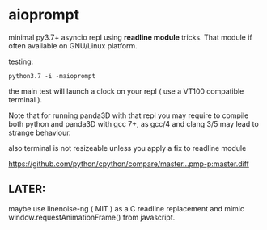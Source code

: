 # aioprompt

minimal py3.7+ asyncio repl using	**readline module** tricks. That module if often available on GNU/Linux platform.

testing:

```
python3.7 -i -maioprompt
```

the main test will launch a clock on your repl ( use a VT100 compatible terminal ).


Note that for running panda3D with that repl you may require to compile both python and panda3D with gcc 7+, as gcc/4 and clang 3/5 may lead to strange behaviour.

also terminal is not resizeable unless you apply a fix to readline module

https://github.com/python/cpython/compare/master...pmp-p:master.diff



## LATER:
  maybe use linenoise-ng ( MIT ) as a C readline replacement and mimic window.requestAnimationFrame() from javascript.
